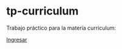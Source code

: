 # tp-curriculum

Trabajo práctico para la matería curriculum:

[Ingresar](https://vivilewinsky.github.io/tp-curriculum/sentido-educacion.html)
